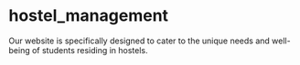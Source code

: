 # hostel_management
Our website is specifically designed to cater to the unique needs and well-being of students residing in hostels.


